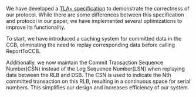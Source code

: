 
We have developed a [TLA+ specification](tdbb.tla) to demonstrate the correctness of our protocol. 
While there are some differences between this specification and protocol in our paper, we have implemented several optimizations to improve its functionality.

To start, we have introduced a caching system for committed data in the CCB, eliminating the need to replay corresponding data before calling ReportToCCB. 

Additionally, we now maintain the Commit Transaction Sequence Number(CSN) instead of the Log Sequence Number(LSN) when replaying data between the RLB and DSB.
The CSN is used to indicate the Nth committed transaction on this RLB, resulting in a continuous space for serial numbers. 
This simplifies our design and increases efficiency of our system.